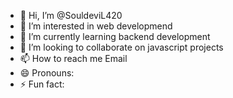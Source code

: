 - 👋 Hi, I’m @SouldeviL420
- 👀 I’m interested in web developmend
- 🌱 I’m currently learning backend development
- 💞️ I’m looking to collaborate on javascript projects
- 📫 How to reach me Email
- 😄 Pronouns: 
- ⚡ Fun fact: 

<!---
SouldeviL420/SouldeviL420 is a ✨ special ✨ repository because its `README.md` (this file) appears on your GitHub profile.
You can click the Preview link to take a look at your changes.
--->
